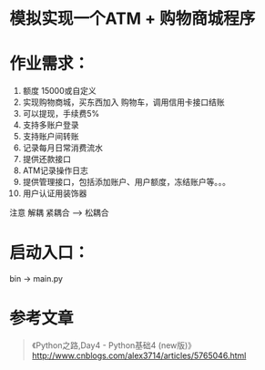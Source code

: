 # 模拟实现一个ATM + 购物商城程序

# 作业需求：
1. 额度 15000或自定义
2. 实现购物商城，买东西加入 购物车，调用信用卡接口结账
3. 可以提现，手续费5%
4. 支持多账户登录
5. 支持账户间转账
6. 记录每月日常消费流水
7. 提供还款接口
8. ATM记录操作日志
9. 提供管理接口，包括添加账户、用户额度，冻结账户等。。。
10. 用户认证用装饰器

注意  解耦  紧耦合 --> 松耦合

# 启动入口：
bin -> main.py

# 参考文章
> 《Python之路,Day4 - Python基础4 (new版)》
http://www.cnblogs.com/alex3714/articles/5765046.html